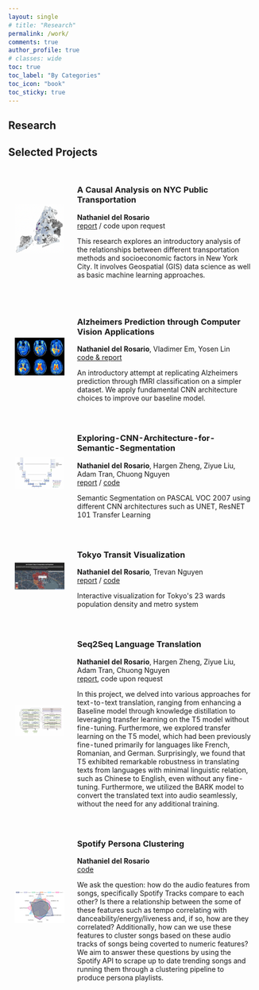 ```yaml
---
layout: single
# title: "Research"
permalink: /work/
comments: true
author_profile: true
# classes: wide
toc: true
toc_label: "By Categories"
toc_icon: "book"
toc_sticky: true
---
```


## Research
<table style="width:100%;border:0px;border-spacing:0px;border-collapse:separate;margin-right:auto;margin-left:auto;">
  <tr>
    <td style="padding:2.5%;width:25%;vertical-align:middle;min-width:120px">
      <img src="../assets/images/nyc.png" alt="project image" style="width:auto; height:auto; max-width:100%;" />
    </td>
    <td style="padding:2.5%;width:75%;vertical-align:middle">
      <h3>A Causal Analysis on NYC Public Transportation</h3>
      <strong>Nathaniel del Rosario</strong>
      <br>
      <a href="https://natdosan.github.io/A_Causal_Analysis_on_Public_Transportation_in_NYC.pdf">report</a> / code upon request
      <p>This research explores an introductory analysis of the relationships between different transportation methods and socioeconomic factors in New York City. It involves Geospatial (GIS) data science as well as basic machine learning approaches.</p>
    </td>
  </tr>


## Selected Projects
<table style="width:100%;border:0px;border-spacing:0px;border-collapse:separate;margin-right:auto;margin-left:auto;">
  <tr>
    <td style="padding:2.5%;width:25%;vertical-align:middle;min-width:120px">
      <img src="../assets/images/fmri.jpg" alt="project image" style="width:auto; height:auto; max-width:100%;" />
    </td>
    <td style="padding:2.5%;width:75%;vertical-align:middle">
      <h3>Alzheimers Prediction through Computer Vision Applications</h3>
      <strong>Nathaniel del Rosario</strong>, Vladimer Em, Yosen Lin
      <br>
      <a href="https://natdosan.github.io/assets/alzheimers_prediction.ipynb">code & report</a> 
      <p>An introductory attempt at replicating Alzheimers prediction through fMRI classification on a simpler dataset. We apply fundamental CNN architecture choices to improve our baseline model.</p>
    </td>
  </tr>

  <tr>
    <td style="padding:2.5%;width:25%;vertical-align:middle;min-width:120px">
      <img src="../assets/images/unet.png" alt="project image" style="width:auto; height:auto; max-width:100%;" />
    </td>
    <td style="padding:2.5%;width:75%;vertical-align:middle">
      <h3>Exploring-CNN-Architecture-for-Semantic-Segmentation</h3>
      <strong>Nathaniel del Rosario</strong>, Hargen Zheng, Ziyue Liu, Adam Tran, Chuong Nguyen
      <br>
      <a href="https://natdosan.github.io/exploringcnn.pdf">report</a> / <a href="https://github.com/natdosan/Exploring-CNN-Architecture-for-Semantic-Segmentation/tree/master">code</a>
      <p>Semantic Segmentation on PASCAL VOC 2007 using different CNN architectures such as UNET, ResNET 101 Transfer Learning</p>
    </td>
  </tr>

  <tr>
    <td style="padding:2.5%;width:25%;vertical-align:middle;min-width:120px">
      <img src="../assets/images/tokyo.png" alt="project image" style="width:auto; height:auto; max-width:100%;" />
    </td>
    <td style="padding:2.5%;width:75%;vertical-align:middle">
      <h3>Tokyo Transit Visualization</h3>
      <strong>Nathaniel del Rosario</strong>, Trevan Nguyen
      <br>
      <a href="https://natdosan.github.io/tokyo-transit">report</a> / <a href="https://github.com/natdosan/tokyo-transit">code</a>
      <p>Interactive visualization for Tokyo's 23 wards population density and metro system</p>
    </td>
  </tr>

  <tr>
  <td style="padding:2.5%;width:25%;vertical-align:middle;min-width:120px">
    <img src="../assets/images/t5.png" alt="project image" style="width:auto; height:auto; max-width:100%;" />
  </td>
  <td style="padding:2.5%;width:75%;vertical-align:middle">
    <h3>Seq2Seq Language Translation</h3>
    <strong>Nathaniel del Rosario</strong>, Hargen Zheng, Ziyue Liu, Adam Tran, Chuong Nguyen
    <br>
    <a href="https://production-gradescope-uploads.s3-us-west-2.amazonaws.com/uploads/text_file/file/594603114/CSE_151B___PA5___Report.pdf?X-Amz-Algorithm=AWS4-HMAC-SHA256&X-Amz-Credential=ASIAV45MPIOWTEYI3UQD%2F20240410%2Fus-west-2%2Fs3%2Faws4_request&X-Amz-Date=20240410T051209Z&X-Amz-Expires=10800&X-Amz-Security-Token=IQoJb3JpZ2luX2VjEO3%2F%2F%2F%2F%2F%2F%2F%2F%2F%2FwEaCXVzLXdlc3QtMiJHMEUCIQCS2HT2JT2RyZC3LE1l%2FPo1FGp5tVd5HSm4IlaKRYl7kwIgcWaPC2ofOJP1C%2F6UG%2BF1glj0wUOKPcCOB%2FFLUHK%2FWOQqugUIJhAAGgw0MDU2OTkyNDkwNjkiDMTWEvHugwgpgR5JciqXBfiNbE%2FSk7KRYuuOlzVpV%2FDjCD2ziyRlgLM7LtdZ%2BpZgVKsO0THySVQL0VihAggUL4B5LZ8iuu5aU2wcZx%2BZy49M39bRH3k6K4RviKWbeMNQYLM4om7R%2BRf4s6IIhcZEaNMwgXSegZlL54ctpwchgWRiBw4AWVrOVCqkA3%2BdQJHEK0J%2Fr6W0nNkKiyhUaFi3X4B3kA4mYi79e82SSevbRanF0ry8ivCd3atdDoMdkL1VJGOzyvVibZDDM%2BI7CaEgHa4T%2F%2FeaQ9yzuEUJYUGsHNpnOLRXowx5n9qp8HwFJXezBnJklIGJ%2F5eDWZz5SppKZVKXDe5hys%2FrllUYKj4daHLmucETNhakAifHTlVerxu%2FfIw95Ru%2FA8hAfPZIGqGzU%2FHTzj0a1CdYwA8c%2B18Y9WEPtXym43PvskTpY0ZEybsgZMyGqzBRJ%2FGaTCGZWongbddizSPwQD32rvoaSm4ql1Wx0cQbWuNqXtP%2BbUP8aToTIsWaCmHPCqNz6zAtDf%2FRwGBVY8el6PV4OK8ykfpGKvtEvwIPihi6s4UMxjiYJdZAoa73f5A%2BiWZMXPQaJCeKbZLJ39m%2Blt%2BlyLyOlHSnAhMqNMCqJt7rl%2FJNKLTtjUveB3RYaeDfZPasR2JuMg%2BdWpKLNPJkBT5eL5eB5vhoiS4Ve%2F8yIp2hiz%2FQhqABLzL0u1CGHtjBvaKF167%2FPWLPZj5k8nlwWJiNySCJap%2FI7PI9AKakWbwiG0r2Nzu%2BBE%2FzaEkW%2FAN6yL5747hp%2FNMv5%2B81Ya8je13kicyo7SXGLp3sUn2h80OSjF9tFUkWJKhp%2F0KzB3Qfdgg9eB0yLi%2B5N7z3%2Fs29eFaqw4bFhoTuUEiLWZJVxCjPyWJjI4B%2FtAVmTxp%2BteTsGzCQtNiwBjqxAVtVCsqVXv13EmSS0lVux2K9HtjdIh2pMOMuo2QCDrC4FSALoZclUW67aOFDfiVcNOio8vVuhDM1eUz4nEXUqbsy8Y9Aa4jo4a1K9nAEsw%2BHF0TjtyLMlcgLWuOeRLr6amaWHx%2BBnWMZwKhIELE9BPc2wq%2FfDERCnHnxsmvgoTv9EAa7ST%2FIirr4N9ZyQBgBY%2BeK6PvOsUtBtxaWqZVaK4%2FGikEVbReUMuWBYX%2Fza4yr0w%3D%3D&X-Amz-SignedHeaders=host&X-Amz-Signature=442ce53aa5ce2f52227a1d824bc61957b89e17bb3e5025f4920b1527bc544dd3">report</a>, code upon request
    <p>In this project, we delved into various approaches for text-to-text translation, ranging from enhancing a Baseline model through knowledge distillation to leveraging transfer learning on the T5 model without fine-tuning. Furthermore, we explored transfer learning on the T5 model, which had been previously fine-tuned primarily for languages like French, Romanian, and German. Surprisingly, we found that T5 exhibited remarkable robustness in translating texts from languages with minimal linguistic relation, such as Chinese to English, even without any fine-tuning. Furthermore, we utilized the BARK model to convert the translated text into audio seamlessly, without the need for any additional training.</p>
  </td>
</tr>
  
  <tr>
    <td style="padding:2.5%;width:25%;vertical-align:middle;min-width:120px">
      <img src="../assets/images/radar_vis.png" alt="project image" style="width:auto; height:auto; max-width:100%;" />
    </td>
    <td style="padding:2.5%;width:75%;vertical-align:middle">
      <h3>Spotify Persona Clustering</h3>
      <strong>Nathaniel del Rosario</strong>
      <br>
      <a href="https://github.com/natdosan/Spotify-Persona-Clustering">code</a>
      <p>We ask the question: how do the audio features from songs, specifically Spotify Tracks compare to each other? Is there a relationship between the some of these features such as tempo correlating with danceability/energy/liveness and, if so, how are they correlated? Additionally, how can we use these features to cluster songs based on these audio tracks of songs being coverted to numeric features? We aim to answer these questions by using the Spotify API to scrape up to date trending songs and running them through a clustering pipeline to produce persona playlists.</p>
    </td>
  </tr>

</table>

